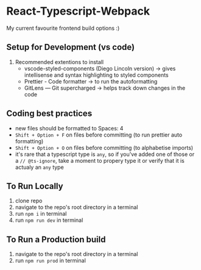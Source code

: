 # React-Typescript-Webpack

My current favourite frontend build options :)

## Setup for Development (vs code)
1. Recommended extentions to install
    - vscode-styled-components (Diego Lincoln version) -> gives intellisense and syntax highlighting to styled components
    - Prettier - Code formatter -> to run the autoformatting
    - GitLens — Git supercharged -> helps track down changes in the code

## Coding best practices

- new files should be formatted to Spaces: 4
- `Shift + Option + F` on files before committing (to run prettier auto formatting)
- `Shift + Option + O` on files before committing (to alphabetise imports)
- it's rare that a typescript type is `any`, so if you've added one of those or a `// @ts-ignore`, take a moment to propery type it or verify that it is actualy an `any` type

## To Run Locally

1. clone repo
2. navigate to the repo's root directory in a terminal
3. run `npm i` in terminal
4. run `npm run dev` in terminal

## To Run a Production build

1. navigate to the repo's root directory in a terminal
2. run `npm run prod` in terminal